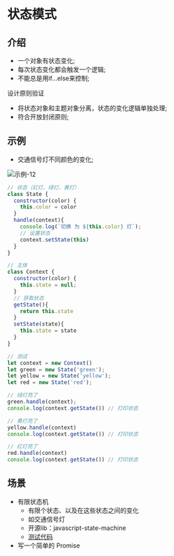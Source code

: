 # 状态模式

## 介绍

- 一个对象有状态变化;
- 每次状态变化都会触发一个逻辑;
- 不能总是用if...else来控制;

设计原则验证

- 将状态对象和主题对象分离，状态的变化逻辑单独处理;
- 符合开放封闭原则;

## 示例

- 交通信号灯不同颜色的变化;

![示例-12](/blogs/image/web/designMode/示例-12.png)

```js
// 状态（红灯、绿灯、黄灯）
class State {
  constructor(color) {
    this.color = color
  }
  handle(context){
    console.log(`切换 为 ${this.color} 灯`);
    // 设置状态
    context.setState(this)
  }
}

// 主体
class Context {
  constructor(color) {
    this.state = null;
  }
  // 获取状态
  getState(){
    return this.state
  }
  setState(state){
    this.state = state
  }
}

// 测试
let context = new Context()
let green = new State('green');
let yellow = new State('yellow');
let red = new State('red');

// 绿灯亮了
green.handle(context);
console.log(context.getState()) // 打印状态

// 黄灯亮了
yellow.handle(context)
console.log(context.getState()) // 打印状态

// 红灯亮了
red.handle(context)
console.log(context.getState()) // 打印状态
```

## 场景

- 有限状态机
  - 有限个状态、以及在这些状态之间的变化
  - 如交通信号灯
  - 开源lib：javascript-state-machine
  - [测试代码](https://github.com/TianYouH/designMode/blob/master/src/12-%E7%8A%B6%E6%80%81%E6%A8%A1%E5%BC%8F.js)
- 写一个简单的 Promise